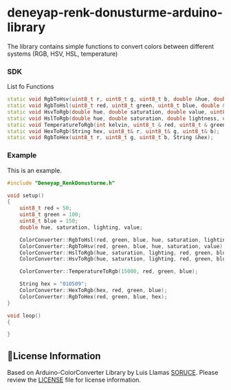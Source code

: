 # deneyap-renk-donusturme-arduino-library
The library contains simple functions to convert colors between different systems (RGB, HSV, HSL, temperature)

### SDK
List fo Functions

```c++
static void RgbToHsv(uint8_t r, uint8_t g, uint8_t b, double &hue, double &saturation, double &value);
static void RgbToHsl(uint8_t red, uint8_t green, uint8_t blue, double &hue, double &saturation, double &lighting);
static void HsvToRgb(double hue, double saturation, double value, uint8_t & red, uint8_t & green, uint8_t & blue);
static void HslToRgb(double hue, double saturation, double lightness, uint8_t &red, uint8_t &green, uint8_t &blue);
static void TemperatureToRgb(int kelvin, uint8_t & red, uint8_t & green, uint8_t & blue);
static void HexToRgb(String hex, uint8_t& r, uint8_t& g, uint8_t& b);
static void RgbToHex(uint8_t r, uint8_t g, uint8_t b, String &hex);
```

### Example
This is an example.

```c++
#include "Deneyap_RenkDonusturme.h"

void setup()
{
	uint8_t red = 50;
	uint8_t green = 100;
	uint8_t blue = 150;
	double hue, saturation, lighting, value;

	ColorConverter::RgbToHsl(red, green, blue, hue, saturation, lighting);
	ColorConverter::RgbToHsv(red, green, blue, hue, saturation, value);
	ColorConverter::HslToRgb(hue, saturation, lighting, red, green, blue);
	ColorConverter::HsvToRgb(hue, saturation, lighting, red, green, blue);

	ColorConverter::TemperatureToRgb(15000, red, green, blue);

	String hex = "010509";
	ColorConverter::HexToRgb(hex, red, green, blue);
	ColorConverter::RgbToHex(red, green, blue, hex);
}

void loop()
{

}
```

## :bookmark_tabs:License Information
Based on Arduino-ColorConverter Library by Luis Llamas [SORUCE](https://github.com/luisllamasbinaburo/Arduino-ColorConverter).
Please review the [LICENSE](https://github.com/deneyapkart/deneyap-renk-donusturme-arduino-library/blob/master/LICENSE) file for license information.
